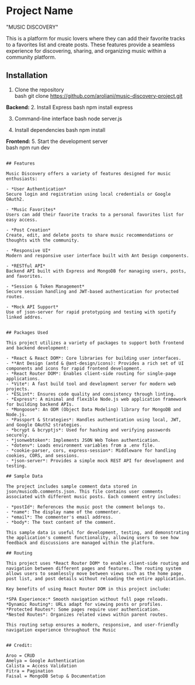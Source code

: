 # Project Name

"MUSIC DISCOVERY"

This is a platform for music lovers where they can add their favorite tracks to a favorites list and create posts. These features provide a seamless experience for discovering, sharing, and organizing music within a community platform.

## Installation

1. Clone the repository  
   bash
   git clone https://github.com/aroliani/music-discovery-project.git

**Backend:**
2. Install Express 
   bash
   npm install express
   
3. Command-line interface
    bash
    node server.js

4. Install dependencies
    bash
    npm install

**Frontend:**
5. Start the development server  
   bash
   npm run dev
   ```

## Features

Music Discovery offers a variety of features designed for music enthusiasts:

- *User Authentication*  
  Secure login and registration using local credentials or Google OAuth2.

- *Music Favorites*  
  Users can add their favorite tracks to a personal favorites list for easy access.

- *Post Creation*  
  Create, edit, and delete posts to share music recommendations or thoughts with the community.

- *Responsive UI*  
  Modern and responsive user interface built with Ant Design components.

- *RESTful API*  
  Backend API built with Express and MongoDB for managing users, posts, and favorites.

- *Session & Token Management*  
  Secure session handling and JWT-based authentication for protected routes.

- *Mock API Support*  
  Use of json-server for rapid prototyping and testing with spotify linked addres.


## Packages Used

This project utilizes a variety of packages to support both frontend and backend development:

- *React & React DOM*: Core libraries for building user interfaces.
- **Ant Design (antd & @ant-design/icons): Provides a rich set of UI components and icons for rapid frontend development.
- *React Router DOM*: Enables client-side routing for single-page applications.
- *Vite*: A fast build tool and development server for modern web projects.
- *ESLint*: Ensures code quality and consistency through linting.
- *Express*: A minimal and flexible Node.js web application framework for building backend APIs.
- *Mongoose*: An ODM (Object Data Modeling) library for MongoDB and Node.js.
- *Passport & Strategies*: Handles authentication using local, JWT, and Google OAuth2 strategies.
- *bcrypt & bcryptjs*: Used for hashing and verifying passwords securely.
- *jsonwebtoken*: Implements JSON Web Token authentication.
- *dotenv*: Loads environment variables from a .env file.
- *cookie-parser, cors, express-session*: Middleware for handling cookies, CORS, and sessions.
- *json-server*: Provides a simple mock REST API for development and testing.

## Sample Data

The project includes sample comment data stored in json/musicdb.comments.json. This file contains user comments associated with different music posts. Each comment entry includes:

- *postId*: References the music post the comment belongs to.
- *name*: The display name of the commenter.
- *email*: The commenter's email address.
- *body*: The text content of the comment.

This sample data is useful for development, testing, and demonstrating the application's comment functionality, allowing users to see how feedback and discussions are managed within the platform.

## Routing

This project uses *React Router DOM* to enable client-side routing and navigation between different pages and features. The routing system allows users to seamlessly move between views such as the home page, post list, and post details without reloading the entire application.

Key benefits of using React Router DOM in this project include:

*SPA Experience:* Smooth navigation without full page reloads.
*Dynamic Routing*: URLs adapt for viewing posts or profiles.
*Protected Routes*: Some pages require user authentication.
*Nested Routes*: Organizes related views within parent routes.

This routing setup ensures a modern, responsive, and user-friendly navigation experience throughout the Music


## Credit:

Aroo = CRUD
Amelya = Google Authentication
Calista = Access Validation
Fitra = Pagination
Faisal = MongoDB Setup & Documentation